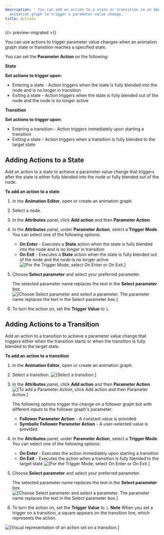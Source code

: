 ```yaml
---
description: ' You can add an action to a state or transition in an Open 3D Engine Animation Editor
  animation graph to trigger a parameter value change. '
title: Actions
---
```


{{< preview-migrated >}}

You can use actions to trigger parameter value changes when an animation graph state or transition reaches a specified state.

You can set the **Parameter Action** on the following:

**State**

**Set actions to trigger upon:**
+ Entering a state - Action triggers when the state is fully blended into the node and is no longer in transition
+ Exiting a state - Action triggers when the state is fully blended out of the node and the node is no longer active

**Transition**

**Set actions to trigger upon:**
+ Entering a transition - Action triggers immediately upon starting a transition
+ Exiting a state - Action triggers when a transition is fully blended to the target state

## Adding Actions to a State 

Add an action to a state to achieve a parameter value change that triggers after the state is either fully blended into the node or fully blended out of the node.

**To add an action to a state**

1. In the **Animation Editor**, open or create an animation graph.

1. Select a node.

1. In the **Attributes** panel, click **Add action** and then **Parameter Action**.

1. In the **Attributes** panel, under **Parameter Action**, select a **Trigger Mode**. You can select one of the following options:
   + **On Enter** - Executes a **State** action when the state is fully blended into the node and is no longer in transition
   + **On Exit** - Executes a **State** action when the state is fully blended out of the node and the node is no longer active
![\[For the Trigger Mode, select On Enter or On Exit.\]](/images/user-guide/actor-animation/char-animation-editor-actions-triggermode.png)

1. Choose **Select parameter** and select your preferred parameter.

   The selected parameter name replaces the text in the **Select parameter** box.
![\[Choose Select parameter and select a parameter. The parameter name replaces the text in the Select parameter box.\]](/images/user-guide/actor-animation/char-animation-editor-actions-selectaction.png)

1. To turn the action on, set the **Trigger Value** to `1`.

## Adding Actions to a Transition 

Add an action to a transition to achieve a parameter value change that triggers either when the transition starts or when the transition is fully blended to the target state.

**To add an action to a transition**

1. In the **Animation Editor**, open or create an animation graph.

1. Select a transition.
![\[Select a transition.\]](/images/user-guide/actor-animation/char-animation-editor-actions-transition.png)

1. In the **Attributes** panel, click **Add action** and then **Parameter Action**.
![\[To add a Parameter Action, click Add action and then Parameter Action.\]](/images/user-guide/actor-animation/char-animation-editor-actions-addaction-transition.png)

   The following options trigger the change on a follower graph but with different inputs to the follower graph's parameter:
   + **Follower Parameter Action** - A constant value is provided
   + **Symbolic Follower Parameter Action** - A user\-selected value is provided

1. In the **Attributes** panel, under **Parameter Action**, select a **Trigger Mode**. You can select one of the following options:
   + **On Enter** - Executes the action immediately upon starting a transition
   + **On Exit** - Executes the action when a transition is fully blended to the target state
![\[For the Trigger Mode, select On Enter or On Exit.\]](/images/user-guide/actor-animation/char-animation-editor-actions-triggermode.png)

1. Choose **Select parameter** and select your preferred parameter.

   The selected parameter name replaces the text in the **Select parameter** box.
![\[Choose Select parameter and select a parameter. The parameter name replaces the text in the Select parameter box.\]](/images/user-guide/actor-animation/char-animation-editor-actions-selectaction.png)

1. To turn the action on, set the **Trigger Value** to `1`.
**Note**
When you set a trigger on a transition, a square appears on the transition line, which represents the action.

![\[Visual representation of an action set on a transition.\]](/images/user-guide/actor-animation/char-animation-editor-actions-square.png)
